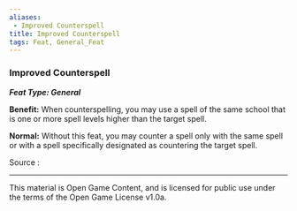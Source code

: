 ```yaml
---
aliases:
 - Improved Counterspell
title: Improved Counterspell
tags: Feat, General_Feat
---
```

### Improved Counterspell 
***Feat Type: General***

**Benefit:** When counterspelling, you may use a spell of the same
school that is one or more spell levels higher than the target spell.

**Normal:** Without this feat, you may counter a spell only with the
same spell or with a spell specifically designated as countering the
target spell.


Source :

---

This material is Open Game Content, and is licensed for public use under the terms of the Open Game License v1.0a.
